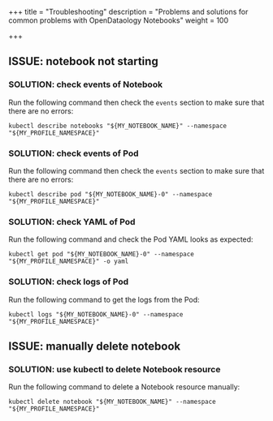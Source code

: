 +++
title = "Troubleshooting"
description = "Problems and solutions for common problems with OpenDataology Notebooks"
weight = 100
                    
+++

## ISSUE: notebook not starting

### SOLUTION: check events of Notebook

Run the following command then check the `events` section to make sure that there are no errors:

```shell
kubectl describe notebooks "${MY_NOTEBOOK_NAME}" --namespace "${MY_PROFILE_NAMESPACE}"
```

### SOLUTION: check events of Pod

Run the following command then check the `events` section to make sure that there are no errors:

```shell
kubectl describe pod "${MY_NOTEBOOK_NAME}-0" --namespace "${MY_PROFILE_NAMESPACE}"
```

### SOLUTION: check YAML of Pod

Run the following command and check the Pod YAML looks as expected:

```shell
kubectl get pod "${MY_NOTEBOOK_NAME}-0" --namespace "${MY_PROFILE_NAMESPACE}" -o yaml
```

### SOLUTION: check logs of Pod

Run the following command to get the logs from the Pod:

```shell
kubectl logs "${MY_NOTEBOOK_NAME}-0" --namespace "${MY_PROFILE_NAMESPACE}"
```

## ISSUE: manually delete notebook

### SOLUTION: use kubectl to delete Notebook resource

Run the following command to delete a Notebook resource manually:

```shell
kubectl delete notebook "${MY_NOTEBOOK_NAME}" --namespace "${MY_PROFILE_NAMESPACE}"
```